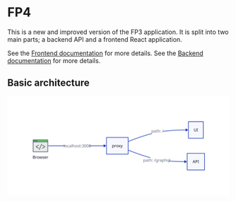 # FP4

This is a new and improved version of the FP3 application.
It is split into two main parts; a backend API and a frontend React application.

See the [Frontend documentation](frontend/README.md) for more details.
See the [Backend documentation](backend/README.md) for more details.

## Basic architecture

![Basic Architecture](./architecture.svg)
